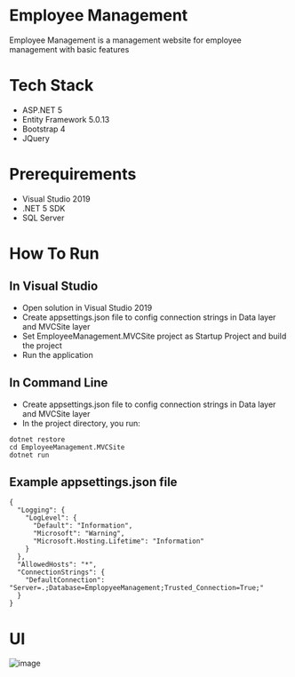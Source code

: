 # Employee Management
Employee Management is a management website for employee management with basic features

# Tech Stack
- ASP.NET 5
- Entity Framework 5.0.13
- Bootstrap 4
- JQuery

# Prerequirements

* Visual Studio 2019
* .NET 5 SDK
* SQL Server

# How To Run
## In Visual Studio

* Open solution in Visual Studio 2019
* Create appsettings.json file to config connection strings in Data layer and MVCSite layer
* Set EmployeeManagement.MVCSite project as Startup Project and build the project
* Run the application

## In Command Line

* Create appsettings.json file to config connection strings in Data layer and MVCSite layer
* In the project directory, you run:
```
dotnet restore
cd EmployeeManagement.MVCSite
dotnet run
```

## Example appsettings.json file
```
{
  "Logging": {
    "LogLevel": {
      "Default": "Information",
      "Microsoft": "Warning",
      "Microsoft.Hosting.Lifetime": "Information"
    }
  },
  "AllowedHosts": "*",
  "ConnectionStrings": {
    "DefaultConnection": "Server=.;Database=EmplopyeeManagement;Trusted_Connection=True;"
  }
}
```

# UI
![image](https://user-images.githubusercontent.com/44517184/147853735-10ceb343-38fa-41a2-8340-82136a6b2cb7.png)
